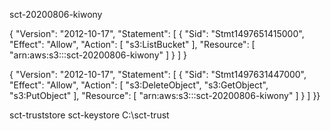 sct-20200806-kiwony

{
    "Version": "2012-10-17",
    "Statement": [
        {
            "Sid": "Stmt1497651415000",
            "Effect": "Allow",
            "Action": [
                "s3:ListBucket"
            ],
            "Resource": [
                "arn:aws:s3:::sct-20200806-kiwony"
            ]
        }
    ]
}
    
    
    


{
    "Version": "2012-10-17",
    "Statement": [
            {
                "Sid": "Stmt1497631447000",
                "Effect": "Allow",
                "Action": [
                    "s3:DeleteObject",
                    "s3:GetObject",
                    "s3:PutObject"
                ],
                "Resource": [
                    "arn:aws:s3:::sct-20200806-kiwony"
                ]
            }
        ]
    }}


sct-truststore
sct-keystore
C:\sct-trust
